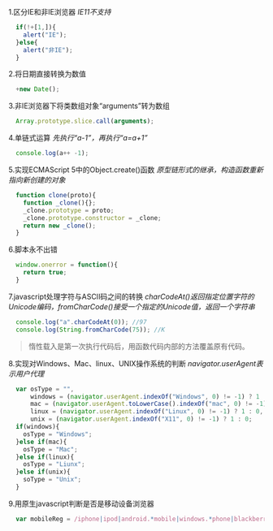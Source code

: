 1.区分IE和非IE浏览器
*IE11不支持*
```js
  if(!+[1,]){
    alert("IE");
  }else{
    alert("非IE");
  }
```
2.将日期直接转换为数值
```js
  +new Date();
```
3.非IE浏览器下将类数组对象“arguments”转为数组
```js
  Array.prototype.slice.call(arguments);
```
4.单链式运算
*先执行“a-1”，再执行“a=a+1”*
```js
  console.log(a++ -1);
```
5.实现ECMAScript 5中的Object.create()函数
*原型链形式的继承，构造函数重新指向新创建的对象*
```js
  function clone(proto){
    function _clone(){};
    _clone.prototype = proto;
    _clone.prototype.constructor = _clone;
    return new _clone();
  }
```
6.脚本永不出错
```js
  window.onerror = function(){
    return true;
  }
```
7.javascript处理字符与ASCII码之间的转换
*charCodeAt()返回指定位置字符的Unicode编码，fromCharCode()接受一个指定的Unicode值，返回一个字符串*
```js
  console.log("a".charCodeAt(0)); //97
  console.log(String.fromCharCode(75)); //K
```

>惰性载入是第一次执行代码后，用函数代码内部的方法覆盖原有代码。

8.实现对Windows、Mac、linux、UNIX操作系统的判断
*navigator.userAgent表示用户代理*
```js
  var osType = "",
      windows = (navigator.userAgent.indexOf("Windows", 0) != -1) ? 1 : 0,
      mac = (navigator.userAgent.toLowerCase().indexOf("mac", 0) != -1) ? 1 : 0,
      linux = (navigator.userAgent.indexOf("Linux", 0) != -1) ? 1 : 0,
      unix = (navigator.userAgent.indexOf("X11", 0) != -1) ? 1 : 0;
  if(windows){
    osType = "Windows";
  }else if(mac){
    osType = "Mac";
  }else if(linux){
    osType = "Liunx";
  }else if(unix){
    soType = "Unix";
  }
```
9.用原生javascript判断是否是移动设备浏览器
```js
  var mobileReg = /iphone|ipod|android.*mobile|windows.*phone|blackberry.*mobile/i;
```
